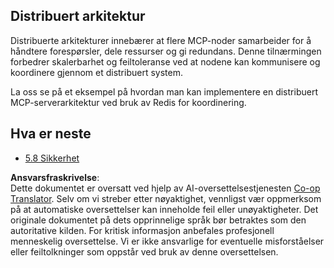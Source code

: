 <!--
CO_OP_TRANSLATOR_METADATA:
{
  "original_hash": "cd973a4e381337c6a3ac2443e7548e63",
  "translation_date": "2025-06-13T00:12:36+00:00",
  "source_file": "05-AdvancedTopics/mcp-scaling/README.md",
  "language_code": "no"
}
-->
## Distribuert arkitektur

Distribuerte arkitekturer innebærer at flere MCP-noder samarbeider for å håndtere forespørsler, dele ressurser og gi redundans. Denne tilnærmingen forbedrer skalerbarhet og feiltoleranse ved at nodene kan kommunisere og koordinere gjennom et distribuert system.

La oss se på et eksempel på hvordan man kan implementere en distribuert MCP-serverarkitektur ved bruk av Redis for koordinering.

## Hva er neste

- [5.8 Sikkerhet](../mcp-security/README.md)

**Ansvarsfraskrivelse**:  
Dette dokumentet er oversatt ved hjelp av AI-oversettelsestjenesten [Co-op Translator](https://github.com/Azure/co-op-translator). Selv om vi streber etter nøyaktighet, vennligst vær oppmerksom på at automatiske oversettelser kan inneholde feil eller unøyaktigheter. Det originale dokumentet på dets opprinnelige språk bør betraktes som den autoritative kilden. For kritisk informasjon anbefales profesjonell menneskelig oversettelse. Vi er ikke ansvarlige for eventuelle misforståelser eller feiltolkninger som oppstår ved bruk av denne oversettelsen.